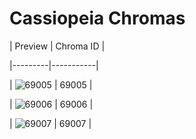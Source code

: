 # Cassiopeia Chromas


| Preview | Chroma ID |

|---------|-----------|

| ![69005](https://raw.communitydragon.org/latest/plugins/rcp-be-lol-game-data/global/default/v1/champion-chroma-images/69/69005.png) | 69005 |

| ![69006](https://raw.communitydragon.org/latest/plugins/rcp-be-lol-game-data/global/default/v1/champion-chroma-images/69/69006.png) | 69006 |

| ![69007](https://raw.communitydragon.org/latest/plugins/rcp-be-lol-game-data/global/default/v1/champion-chroma-images/69/69007.png) | 69007 |